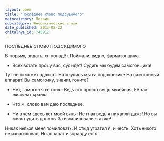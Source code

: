 ```yaml
---
layout: poem
title: "Последнее слово подсудимого"
maincategory: Поэзия
subcategory: Юмористические стихи
date_published: 2013-02-22
chitalnya_id: 745912
---
```




ПОСЛЕДНЕЕ СЛОВО ПОДСУДИМОГО

В тюрьму, видать, он попадёт.
Поймали, видно, фармазонщика.
- Всех встать прошу вас, суд идёт!
Судить мы будем самогонщика!

Тут не поможет адвокат.
Наткнулись мы на подоконнике
На самогонный аппарат!
Вы самогонку, значит, гоните?

- Нет, самогон я не гоню:
Ведь это просто вещь музейная,
Её как экспонат храню.
- Что ж, слово вам даю последнее.

- Ни в чём здесь нет моей вины:
Не гнал ведь я ни капли даже!
Но вы меня судить должны
За изнасилование также!

Никак нельзя меня помиловать.
И стыд утратил я, и честь.
Хоть никого не изнасиловал,
Но аппарат и вправду есть.

 






